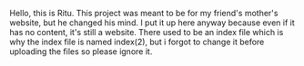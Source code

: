 Hello, this is Ritu.
This project was meant to be for my friend's mother's website, but he changed his mind.
I put it up here anyway because even if it has no content, it's still a website. 
There used to be an index file which is why the index file is named index(2), but i forgot to change it before uploading the files so please ignore it.
